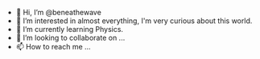 - 👋 Hi, I’m @beneathewave
- 👀 I’m interested in almost everything, I'm very curious about this world.
- 🌱 I’m currently learning Physics.
- 💞️ I’m looking to collaborate on ...
- 📫 How to reach me ...

<!---
beneathewave/beneathewave is a ✨ special ✨ repository because its `README.md` (this file) appears on your GitHub profile.
You can click the Preview link to take a look at your changes.
--->
